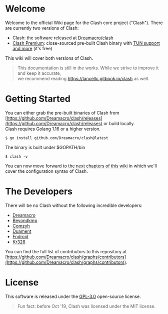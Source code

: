 # Welcome
Welcome to the official Wiki page for the Clash core project ("Clash"). There are currently two versions of Clash:
* Clash: the software released at [Dreamacro/clash](https://github.com/Dreamacro/clash)
* [Clash Premium](https://github.com/Dreamacro/clash/releases/tag/premium): close-sourced pre-built Clash binary with [TUN support and more](https://github.com/Dreamacro/clash/wiki/premium-core-features) (it's free)

This wiki will cover both versions of Clash. 

> This documentation is still in the works. While we strive to improve it and keep it accurate,  
  we recommend reading https://lancellc.gitbook.io/clash as well.

# Getting Started
You can either grab the pre-built binaries of Clash from [https://github.com/Dreamacro/clash/releases](https://github.com/Dreamacro/clash/releases) or build locally.  
Clash requires Golang 1.16 or a higher version.

```
$ go install github.com/Dreamacro/clash@latest
```

The binary is built under $GOPATH/bin

```
$ clash -v
```

You can now move forward to [the next chapters of this wiki](https://github.com/Dreamacro/clash/wiki/configuration) in which we'll cover the configuration syntax of Clash.

# The Developers
There will be no Clash without the following incredible developers:
* [Dreamacro](https://github.com/Dreamacro)
* [Beyondkmp](https://github.com/beyondkmp)
* [Comzyh](https://github.com/comzyh)
* [Duament](https://github.com/duament)
* [Fndroid](https://github.com/Fndroid)
* [Kr328](https://github.com/kr328)

You can find the full list of contributors to this repository at [https://github.com/Dreamacro/clash/graphs/contributors](https://github.com/Dreamacro/clash/graphs/contributors).

# License
This software is released under the [GPL-3.0](https://github.com/Dreamacro/clash/blob/master/LICENSE) open-source license.  
> Fun fact: before Oct '19, Clash was licensed under the MIT license.
